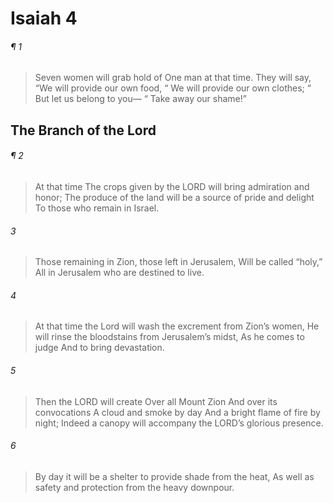 # Isaiah 4
###### ¶ 1
> Seven women will grab hold of
> One man at that time.
> They will say, “We will provide our own food,
>  “ We will provide our own clothes;
>  “ But let us belong to you—
>  “ Take away our shame!”
## The Branch of the Lord
###### ¶ 2
> At that time
> The crops given by the LORD will bring admiration and honor;
> The produce of the land will be a source of pride and delight
> To those who remain in Israel.
###### 3
> Those remaining in Zion, those left in Jerusalem,
> Will be called “holy,”
> All in Jerusalem who are destined to live.
###### 4
> At that time the Lord will wash the excrement from Zion’s women,
> He will rinse the bloodstains from Jerusalem’s midst,
> As he comes to judge
> And to bring devastation.
###### 5
> Then the LORD will create
> Over all Mount Zion
> And over its convocations
> A cloud and smoke by day
> And a bright flame of fire by night;
> Indeed a canopy will accompany the LORD’s glorious presence.
###### 6
> By day it will be a shelter to provide shade from the heat,
> As well as safety and protection from the heavy downpour.
